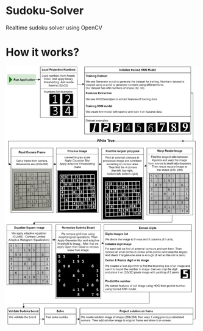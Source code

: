 # Sudoku-Solver
Realtime sudoku solver using OpenCV

# How it works?
![image info](How_it_works.jpg)
